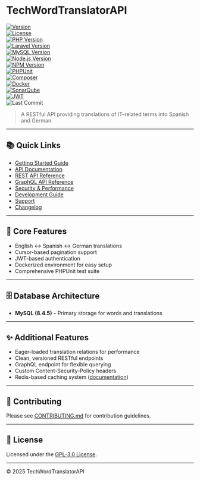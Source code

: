 # TechWordTranslatorAPI

[![Version](https://img.shields.io/badge/Version-1.11.0-blue.svg)](https://github.com/proyectosbeta/TechWordTranslatorAPI)  
[![License](https://img.shields.io/badge/license-GPL%20v3-blue.svg)](LICENSE)  
[![PHP Version](https://img.shields.io/badge/PHP-8.4.10-blue.svg)](https://www.php.net/)  
[![Laravel Version](https://img.shields.io/badge/Laravel-11.44.2-green.svg)](https://laravel.com/)  
[![MySQL Version](https://img.shields.io/badge/MySQL-8.4.5-orange.svg?logo=mysql&logoColor=white)](https://www.mysql.com/)  
[![Node.js Version](https://img.shields.io/badge/Node.js-v20.18.2-green.svg?logo=node.js&logoColor=white)](https://nodejs.org/)  
[![NPM Version](https://img.shields.io/badge/NPM-10.8.2-red.svg?logo=npm&logoColor=white)](https://www.npmjs.com/)  
[![PHPUnit](https://img.shields.io/badge/PHPUnit-10.5.45-blue?logo=php&logoColor=white)](https://phpunit.de/)  
[![Composer](https://img.shields.io/badge/Composer-2.8.9-885630?logo=composer&logoColor=white)](https://getcomposer.org/)  
[![Docker](https://img.shields.io/badge/docker-ready-blue?logo=docker)](https://www.docker.com/)  
[![SonarQube](https://img.shields.io/badge/SonarQube-Latest-orange?logo=sonarqube)](http://localhost:9000)  
[![JWT](https://img.shields.io/badge/JWT-Authentication-000000?logo=jsonwebtokens&logoColor=white)](https://jwt.io/)  
![Last Commit](https://img.shields.io/github/last-commit/proyectosbeta/TechWordTranslatorAPI?logo=git&logoColor=white)

> A RESTful API providing translations of IT-related terms into Spanish and German.

---

## 📚 Quick Links

- [Getting Started Guide](docs/guides/setup.md)  
- [API Documentation](docs/api/README.md)  
- [REST API Reference](docs/guides/rest.md)  
- [GraphQL API Reference](docs/guides/graphql.md)  
- [Security & Performance](docs/guides/security.md)  
- [Development Guide](docs/development/README.md)  
- [Support](docs/SUPPORT.md)  
- [Changelog](CHANGELOG.md)

---

## 🚀 Core Features

- English ↔ Spanish ↔ German translations  
- Cursor-based pagination support  
- JWT-based authentication  
- Dockerized environment for easy setup  
- Comprehensive PHPUnit test suite  

---

## 🗄️ Database Architecture

- **MySQL (8.4.5)** – Primary storage for words and translations

---

## ✨ Additional Features

- Eager-loaded translation relations for performance  
- Clean, versioned RESTful endpoints  
- GraphQL endpoint for flexible querying  
- Custom Content-Security-Policy headers  
- Redis-based caching system ([documentation](docs/cache/redis.md))

---

## 🤝 Contributing

Please see [CONTRIBUTING.md](CONTRIBUTING.md) for contribution guidelines.

---

## 📄 License

Licensed under the [GPL-3.0 License](LICENSE).

---

© 2025 TechWordTranslatorAPI
